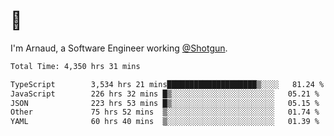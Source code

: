 # 👋

I'm Arnaud, a Software Engineer working [@Shotgun](https://shotgun.live).

<!--START_SECTION:waka-->

```txt
Total Time: 4,350 hrs 31 mins

TypeScript        3,534 hrs 21 mins████████████████████▒░░░░   81.24 %
JavaScript        226 hrs 32 mins █▒░░░░░░░░░░░░░░░░░░░░░░░   05.21 %
JSON              223 hrs 53 mins █▒░░░░░░░░░░░░░░░░░░░░░░░   05.15 %
Other             75 hrs 52 mins  ▒░░░░░░░░░░░░░░░░░░░░░░░░   01.74 %
YAML              60 hrs 40 mins  ▒░░░░░░░░░░░░░░░░░░░░░░░░   01.39 %
```

<!--END_SECTION:waka-->
